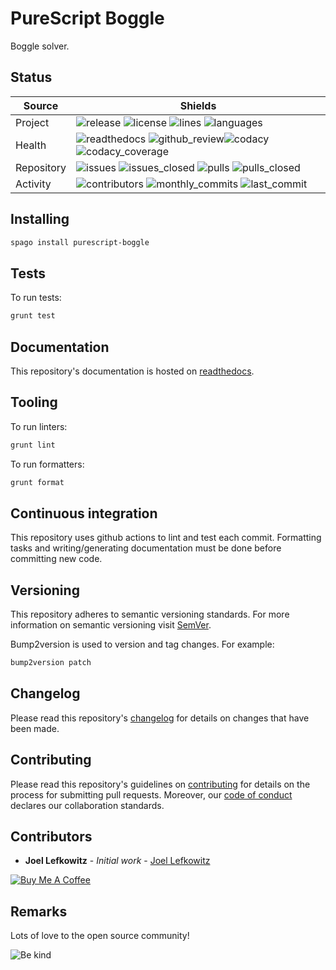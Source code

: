 # PureScript Boggle

Boggle solver.

## Status

| Source     | Shields                                                                                                                                      |
| ---------- | -------------------------------------------------------------------------------------------------------------------------------------------- |
| Project    | ![release][release_shield] ![license][license_shield] ![lines][lines_shield] ![languages][languages_shield]                                  |
| Health     | ![readthedocs][readthedocs_shield] ![github_review][github_review_shield]![codacy][codacy_shield] ![codacy_coverage][codacy_coverage_shield] |
| Repository | ![issues][issues_shield] ![issues_closed][issues_closed_shield] ![pulls][pulls_shield] ![pulls_closed][pulls_closed_shield]                  |
| Activity   | ![contributors][contributors_shield] ![monthly_commits][monthly_commits_shield] ![last_commit][last_commit_shield]                           |

## Installing

```bash
spago install purescript-boggle
```

## Tests

To run tests:

```bash
grunt test
```

## Documentation

This repository's documentation is hosted on [readthedocs][readthedocs].

## Tooling

To run linters:

```bash
grunt lint
```

To run formatters:

```bash
grunt format
```

## Continuous integration

This repository uses github actions to lint and test each commit. Formatting tasks and writing/generating documentation must be done before committing new code.

## Versioning

This repository adheres to semantic versioning standards.
For more information on semantic versioning visit [SemVer][semver].

Bump2version is used to version and tag changes.
For example:

```bash
bump2version patch
```

## Changelog

Please read this repository's [changelog](CHANGELOG.md) for details on changes that have been made.

## Contributing

Please read this repository's guidelines on [contributing](CONTRIBUTING.md) for details on the process for submitting pull requests. Moreover, our [code of conduct](CODE_OF_CONDUCT.md) declares our collaboration standards.

## Contributors

- **Joel Lefkowitz** - _Initial work_ - [Joel Lefkowitz][author]

[![Buy Me A Coffee][coffee_button]][author_coffee]

## Remarks

Lots of love to the open source community!

![Be kind][be_kind]

<!-- Project links -->

[readthedocs]: https://purescript-boggle.readthedocs.io/en/latest/

<!-- External links -->

[semver]: http://semver.org/
[be_kind]: https://media.giphy.com/media/osAcIGTSyeovPq6Xph/giphy.gif

<!-- Contributor links -->

[author]: https://github.com/joellefkowitz
[author_coffee]: https://www.buymeacoffee.com/joellefkowitz
[coffee_button]: https://cdn.buymeacoffee.com/buttons/default-blue.png

<!-- Project shields -->

[release_shield]: https://img.shields.io/github/v/tag/joellefkowitz/purescript-boggle
[license_shield]: https://img.shields.io/github/license/joellefkowitz/purescript-boggle
[lines_shield]: https://img.shields.io/tokei/lines/github/joellefkowitz/purescript-boggle
[languages_shield]: https://img.shields.io/github/languages/count/joellefkowitz/purescript-boggle

<!-- Health shields -->

[readthedocs_shield]: https://img.shields.io/readthedocs/purescript-boggle
[github_review_shield]: https://img.shields.io/github/workflow/status/JoelLefkowitz/purescript-boggle/Review
[codacy_shield]: https://img.shields.io/codacy/grade/ec080f55abf241a5bc4921f349bf6264
[codacy_coverage_shield]: https://img.shields.io/codacy/coverage/ec080f55abf241a5bc4921f349bf6264

<!-- Repository shields -->

[issues_shield]: https://img.shields.io/github/issues/joellefkowitz/purescript-boggle
[issues_closed_shield]: https://img.shields.io/github/issues-closed/joellefkowitz/purescript-boggle
[pulls_shield]: https://img.shields.io/github/issues-pr/joellefkowitz/purescript-boggle
[pulls_closed_shield]: https://img.shields.io/github/issues-pr-closed/joellefkowitz/purescript-boggle

<!-- Activity shields -->

[contributors_shield]: https://img.shields.io/github/contributors/joellefkowitz/purescript-boggle
[monthly_commits_shield]: https://img.shields.io/github/commit-activity/m/joellefkowitz/purescript-boggle
[last_commit_shield]: https://img.shields.io/github/last-commit/joellefkowitz/purescript-boggle
